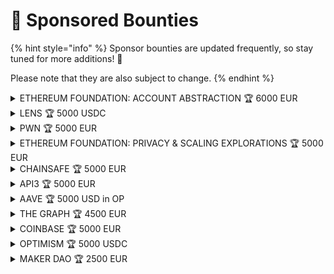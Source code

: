 # 🏅 Sponsored Bounties

{% hint style="info" %}
Sponsor bounties are updated frequently, so stay tuned for more additions! 🤩

Please note that they are also subject to change.
{% endhint %}

<details>

<summary>ETHEREUM FOUNDATION: ACCOUNT ABSTRACTION  🏆 6000 EUR</summary>

3 x  2000 EUR Account Abstraction bounties

</details>

<details>

<summary>LENS  🏆 5000 USDC</summary>

**Best Lens App:**&#x20;

🥇  2500 EUR

🥈  1500 EUR

**Best Lens Integrations:**&#x20;

2 x 500 EUR prizes

</details>

<details>

<summary>PWN   🏆 5000 EUR</summary>

TBA

</details>

<details>

<summary>ETHEREUM FOUNDATION: PRIVACY &#x26; SCALING EXPLORATIONS  🏆 5000 EUR</summary>

TBA

</details>

<details>

<summary>CHAINSAFE  🏆 5000 EUR</summary>

TBA

</details>

<details>

<summary>API3  🏆 5000 EUR</summary>

TBA

</details>

<details>

<summary>AAVE  🏆 5000 USD in OP</summary>

TBA

</details>

<details>

<summary>THE GRAPH   🏆 4500 EUR</summary>

Best New Subgraph(s): Build and deploy a custom subgraph that indexes data from a smart contract to query blockchain data to your dapp.

🥇 Grand Prize: €1100&#x20;

🥈 1st Runner-up: €900&#x20;

🥉 2nd Runner-up: €600

Best use of Existing Subgraph(s): Query an existing subgraph on the Graph Explorer or hosted service using the public query URL from the subgraph dashboard.

🥇 Grand Prize: €900&#x20;

🥈 1st Runner-up: €600&#x20;

🥉 2nd Runner-up: €400

</details>

<details>

<summary>COINBASE  🏆 5000 EUR</summary>

TBA

</details>

<details>

<summary>OPTIMISM  🏆 5000 USDC</summary>

TBA

</details>

<details>

<summary>MAKER DAO  🏆 2500 EUR</summary>

TBA

</details>
